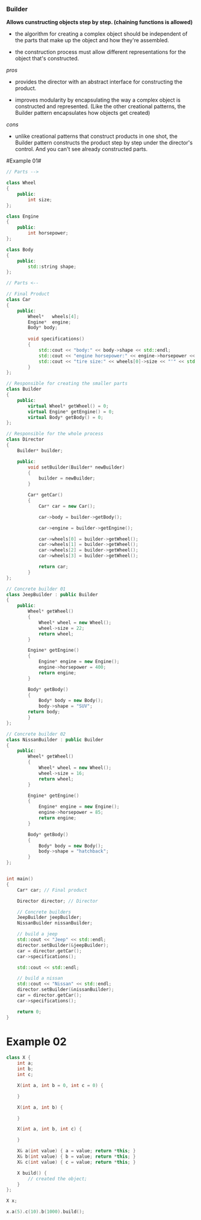 ### Builder ###

**Allows cunstructing objects step by step. (chaining functions is allowed)**

+ the algorithm for creating a complex object should be independent of the
parts that make up the object and how they're assembled.

+ the construction process must allow different representations for the object
that's constructed.

*pros*

+ provides the director with an abstract interface for constructing the product.

+ improves modularity by encapsulating the way a complex object is constructed and represented. (Like the other creational patterns, the Builder pattern encapsulates how objects get created)

*cons*

+ unlike creational patterns that construct products in one shot, the Builder pattern constructs the product step by step under the director's control. And you can't see already constructed parts.

#Example 01#

```c++
// Parts -->

class Wheel
{
    public:
        int size;
};

class Engine
{
    public:
        int horsepower;
};

class Body
{
    public:
        std::string shape;
};

// Parts <--

// Final Product
class Car
{
    public:
        Wheel*   wheels[4];
        Engine*  engine;
        Body* body;
    
        void specifications()
        {
            std::cout << "body:" << body->shape << std::endl;
            std::cout << "engine horsepower:" << engine->horsepower << std::endl;
            std::cout << "tire size:" << wheels[0]->size << "'" << std::endl;
        }
};

// Responsible for creating the smaller parts
class Builder
{
    public:
        virtual Wheel* getWheel() = 0;
        virtual Engine* getEngine() = 0;
        virtual Body* getBody() = 0;
};

// Responsible for the whole process
class Director
{
    Builder* builder;

    public:
        void setBuilder(Builder* newBuilder)
        {
            builder = newBuilder;
        }

        Car* getCar()
        {
            Car* car = new Car();

            car->body = builder->getBody();

            car->engine = builder->getEngine();

            car->wheels[0] = builder->getWheel();
            car->wheels[1] = builder->getWheel();
            car->wheels[2] = builder->getWheel();
            car->wheels[3] = builder->getWheel();

            return car;
        }
};

// Concrete builder 01
class JeepBuilder : public Builder
{
    public:
        Wheel* getWheel()
        {
            Wheel* wheel = new Wheel();
            wheel->size = 22;
            return wheel;
        }

        Engine* getEngine()
        {
            Engine* engine = new Engine();
            engine->horsepower = 400;
            return engine;
        }

        Body* getBody()
        {
            Body* body = new Body();
            body->shape = "SUV";
	    return body;
        }
};

// Concrete builder 02
class NissanBuilder : public Builder
{
    public:
        Wheel* getWheel()
        {
            Wheel* wheel = new Wheel();
            wheel->size = 16;
            return wheel;
        }

        Engine* getEngine()
        {
            Engine* engine = new Engine();
            engine->horsepower = 85;
            return engine;
        }

        Body* getBody()
        {
            Body* body = new Body();
            body->shape = "hatchback";
        }
};


int main()
{
    Car* car; // Final product

    Director director; // Director

    // Concrete builders
    JeepBuilder jeepBuilder;
    NissanBuilder nissanBuilder;

    // build a jeep
    std::cout << "Jeep" << std::endl;
    director.setBuilder(&jeepBuilder);
    car = director.getCar();
    car->specifications();

    std::cout << std::endl;

    // build a nissan
    std::cout << "Nissan" << std::endl;
    director.setBuilder(&nissanBuilder);
    car = director.getCar();
    car->specifications();

    return 0;
}
```

# Example 02 #

```c++
class X {
	int a;
	int b;
	int c;

	X(int a, int b = 0, int c = 0) {

	}

	X(int a, int b) {

	}

	X(int a, int b, int c) {

	}

	X& a(int value) { a = value; return *this; }
	X& b(int value) { b = value; return *this; }
	X& c(int value) { c = value; return *this; }

	X build() {
		// created the object;
	}
};

X x;

x.a(5).c(10).b(1000).build();
```

